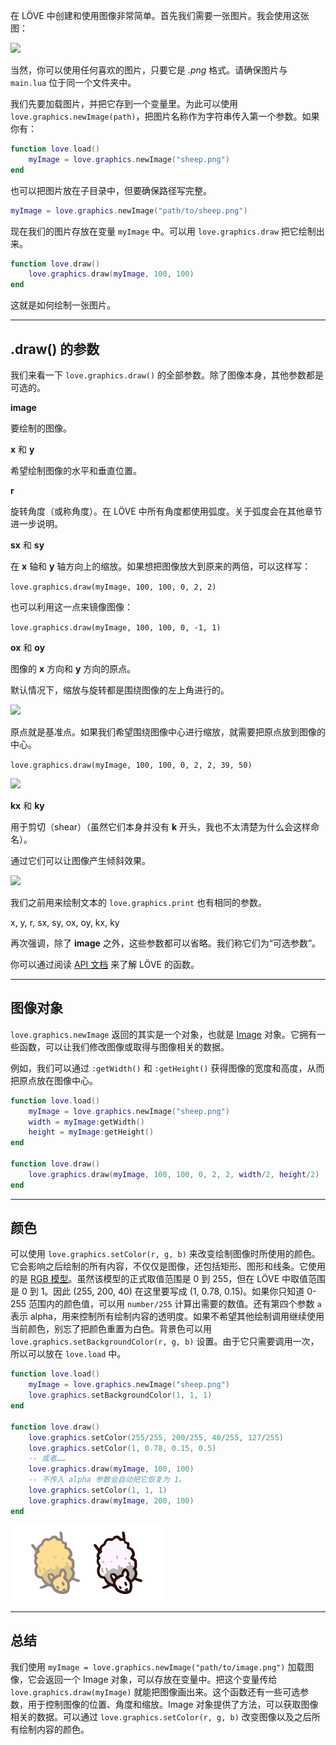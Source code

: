 在 LÖVE 中创建和使用图像非常简单。首先我们需要一张图片。我会使用这张图：

![](/images/book/12/sheep.png)

当然，你可以使用任何喜欢的图片，只要它是 *.png* 格式。请确保图片与 `main.lua` 位于同一个文件夹中。

我们先要加载图片，并把它存到一个变量里。为此可以使用 `love.graphics.newImage(path)`，把图片名称作为字符串传入第一个参数。如果你有：

```lua
function love.load()
    myImage = love.graphics.newImage("sheep.png")
end
```

也可以把图片放在子目录中，但要确保路径写完整。

```lua
myImage = love.graphics.newImage("path/to/sheep.png")
```

现在我们的图片存放在变量 `myImage` 中。可以用 `love.graphics.draw` 把它绘制出来。

```lua
function love.draw()
    love.graphics.draw(myImage, 100, 100)
end
```

这就是如何绘制一张图片。

___

## .draw() 的参数

我们来看一下 `love.graphics.draw()` 的全部参数。除了图像本身，其他参数都是可选的。

**image**

要绘制的图像。

**x** 和 **y**

希望绘制图像的水平和垂直位置。

**r**

旋转角度（或称角度）。在 LÖVE 中所有角度都使用弧度。关于弧度会在其他章节进一步说明。

**sx** 和 **sy**

在 **x** 轴和 **y** 轴方向上的缩放。如果想把图像放大到原来的两倍，可以这样写：

`love.graphics.draw(myImage, 100, 100, 0, 2, 2)`

也可以利用这一点来镜像图像：

`love.graphics.draw(myImage, 100, 100, 0, -1, 1)`

**ox** 和 **oy**

图像的 **x** 方向和 **y** 方向的原点。

默认情况下，缩放与旋转都是围绕图像的左上角进行的。

![](/images/book/12/origin1.png)

原点就是基准点。如果我们希望围绕图像中心进行缩放，就需要把原点放到图像的中心。

`love.graphics.draw(myImage, 100, 100, 0, 2, 2, 39, 50)`

![](/images/book/12/origin2.png)

**kx** 和 **ky**

用于剪切（shear）（虽然它们本身并没有 **k** 开头，我也不太清楚为什么会这样命名）。

通过它们可以让图像产生倾斜效果。

![](/images/book/12/shear.png)

我们之前用来绘制文本的 `love.graphics.print` 也有相同的参数。

x, y, r, sx, sy, ox, oy, kx, ky

再次强调，除了 **image** 之外，这些参数都可以省略。我们称它们为“可选参数”。

你可以通过阅读 [API 文档](https://love2d.org/wiki/love.graphics.draw) 来了解 LÖVE 的函数。

___

## 图像对象

`love.graphics.newImage` 返回的其实是一个对象，也就是 [Image](https://love2d.org/wiki/Image) 对象。它拥有一些函数，可以让我们修改图像或取得与图像相关的数据。

例如，我们可以通过 `:getWidth()` 和 `:getHeight()` 获得图像的宽度和高度，从而把原点放在图像中心。

```lua
function love.load()
    myImage = love.graphics.newImage("sheep.png")
    width = myImage:getWidth()
    height = myImage:getHeight()
end

function love.draw()
    love.graphics.draw(myImage, 100, 100, 0, 2, 2, width/2, height/2)
end
```

___

## 颜色

可以使用 `love.graphics.setColor(r, g, b)` 来改变绘制图像时所使用的颜色。它会影响之后绘制的所有内容，不仅仅是图像，还包括矩形、图形和线条。它使用的是 [RGB 模型](https://en.wikipedia.org/wiki/RGB_color_model)。虽然该模型的正式取值范围是 0 到 255，但在 LÖVE 中取值范围是 0 到 1。因此 (255, 200, 40) 在这里要写成 (1, 0.78, 0.15)。如果你只知道 0-255 范围内的颜色值，可以用 `number/255` 计算出需要的数值。还有第四个参数 `a` 表示 alpha，用来控制所有绘制内容的透明度。如果不希望其他绘制调用继续使用当前颜色，别忘了把颜色重置为白色。背景色可以用 `love.graphics.setBackgroundColor(r, g, b)` 设置。由于它只需要调用一次，所以可以放在 `love.load` 中。

```lua
function love.load()
    myImage = love.graphics.newImage("sheep.png")
    love.graphics.setBackgroundColor(1, 1, 1)
end

function love.draw()
    love.graphics.setColor(255/255, 200/255, 40/255, 127/255)
    love.graphics.setColor(1, 0.78, 0.15, 0.5)
    -- 或者……
    love.graphics.draw(myImage, 100, 100)
    -- 不传入 alpha 参数会自动把它恢复为 1。
    love.graphics.setColor(1, 1, 1)
    love.graphics.draw(myImage, 200, 100)
end
```

![](/images/book/12/color.png)

___

## 总结

我们使用 `myImage = love.graphics.newImage("path/to/image.png")` 加载图像，它会返回一个 Image 对象，可以存放在变量中。把这个变量传给 `love.graphics.draw(myImage)` 就能把图像画出来。这个函数还有一些可选参数，用于控制图像的位置、角度和缩放。Image 对象提供了方法，可以获取图像相关的数据。可以通过 `love.graphics.setColor(r, g, b)` 改变图像以及之后所有绘制内容的颜色。
